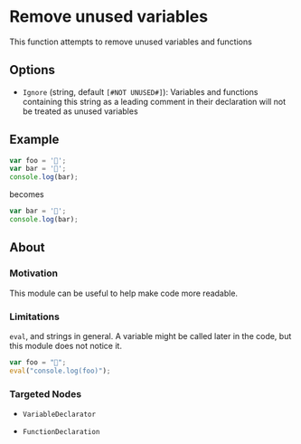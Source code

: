 # Remove unused variables

This function attempts to remove unused variables and functions

## Options

- `Ignore` (string, default `[#NOT UNUSED#]`): Variables and functions containing this string as a leading comment in their declaration will not be treated as unused variables

## Example

```js
var foo = '🍎';
var bar = '🍌';
console.log(bar);
```

becomes

```js
var bar = '🍌';
console.log(bar);
```

## About

### Motivation

This module can be useful to help make code more readable.

### Limitations

`eval`, and strings in general. A variable might be called later in the code, but this module does not notice it.

```js
var foo = "🍎";
eval("console.log(foo)");
```

### Targeted Nodes

- `VariableDeclarator`

- `FunctionDeclaration`
